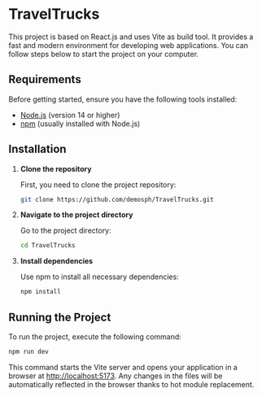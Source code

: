 # TravelTrucks

This project is based on React.js and uses Vite as build tool. It provides a fast and modern environment for developing web applications.
You can follow steps below to start the project on your computer.

## Requirements

Before getting started, ensure you have the following tools installed:

- [Node.js](https://nodejs.org/) (version 14 or higher)
- [npm](https://www.npmjs.com/) (usually installed with Node.js)

## Installation

1. **Clone the repository**

   First, you need to clone the project repository:

   ```bash
   git clone https://github.com/demosph/TravelTrucks.git
   ```

2. **Navigate to the project directory**

   Go to the project directory:

   ```bash
   cd TravelTrucks
   ```

3. **Install dependencies**

   Use npm to install all necessary dependencies:

   ```bash
   npm install
   ```

## Running the Project

To run the project, execute the following command:

```bash
npm run dev
```

This command starts the Vite server and opens your application in a browser at [http://localhost:5173](http://localhost:5173). Any changes in the files will be automatically reflected in the browser thanks to hot module replacement.
